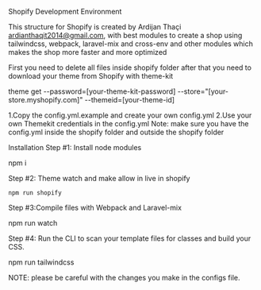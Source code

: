 Shopify Development Environment

This structure for Shopify is created by Ardijan Thaçi ardianthaqit2014@gmail.com,
with best modules to create a shop using tailwindcss, webpack, laravel-mix and cross-env and other modules which makes the shop more faster and more optimized


First you need to delete all files inside shopify folder after that you need to download your theme from Shopify with theme-kit 

theme get --password=[your-theme-kit-password] --store="[your-store.myshopify.com]" --themeid=[your-theme-id]

1.Copy the config.yml.example and create your own config.yml
2.Use your own Themekit credentials in the config.yml
Note: make sure you have the config.yml inside the shopify folder and outside the shopify folder

Installation
Step #1: Install node modules

npm i 

Step #2: Theme watch and make allow in live in shopify

```npm run shopify```

Step #3:Compile files with Webpack and Laravel-mix

npm run watch

Step #4: Run the CLI to scan your template files for classes and build your CSS.

npm run tailwindcss


NOTE: please be careful with the changes you make in the configs file.
